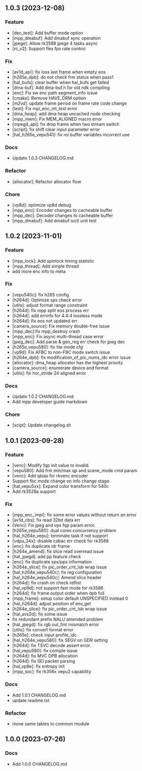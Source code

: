 ## 1.0.3 (2023-12-08)
### Feature
- [dec_test]: Add buffer mode option
- [mpp_dmabuf]: Add dmabuf sync operation
- [jpege]: Allow rk3588 jpege 4 tasks async
- [rc_v2]: Support flex fps rate control

### Fix
- [av1d_api]: fix loss last frame when empty eos
- [h265e_dpb]: do not check frm status when pass1
- [hal_bufs]: clear buffer when hal_bufs get failed
- [dma-buf]: Add dma-buf.h for old ndk compiling
- [enc]: Fix sw enc path segment_info issue
- [cmake]: Remove HAVE_DRM option
- [m2vd]: update frame period on frame rate code change
- [test]: Fix mpi_enc_mt_test error
- [dma_heap]: add dma heap uncached node checking
- [mpp_mem]: Fix MEM_ALIGNED macro error
- [mpeg4_api]: fix drop frame when two stream switch
- [script]: fix shift clear input parameter error
- [hal_h265e_vepu541]: fix roi buffer variables incorrect use

### Docs
- Update 1.0.3 CHANGELOG.md

### Refactor
- [allocator]: Refactor allocator flow

### Chore
- [vp8d]: optimize vp8d debug
- [mpp_enc]: Encoder changes to cacheable buffer
- [mpp_dec]: Decoder changes to cacheable buffer
- [mpp_dmabuf]: Add dmabuf ioctl unit test

## 1.0.2 (2023-11-01)
### Feature
- [mpp_lock]: Add spinlock timing statistic
- [mpp_thread]: Add simple thread
- add more enc info to meta

### Fix
- [vepu540c]: fix h265 config
- [h264d]: Optimize sps check error
- [utils]: adjust format range constraint
- [h264d]: fix mpp split eos process err
- [h264d]: add errinfo for 4:4:4 lossless mode
- [h264d]: fix eos not updated err
- [camera_source]: Fix memory double-free issue
- [mpp_dec]:fix mpp_destroy crash
- [mpp_enc]: Fix async multi-thread case error
- [jpeg_dec]: Add parse & gen_reg err check for jpeg dec
- [h265e_vepu580]: fix tile mode cfg
- [vp9d]: Fix AFBC to non-FBC mode switch issue
- [h264e_dpb]: fix modification_of_pic_nums_idc error issue
- [allocator]: dma_heap allocator has the highest priority
- [camera_source]: enumerate device and format
- [utils]: fix hor_stride 24 aligned error

### Docs
- Update 1.0.2 CHANGELOG.md
- Add mpp developer guide markdown

### Chore
- [scipt]: Update changelog.sh

## 1.0.1 (2023-09-28)
### Feature
- [venc]: Modify fqp init value to invalid.
- [vepu580]: Add frm min/max qp and scene_mode cmd param
- [venc]: Add qbias for rkvenc encoder
- Support fbc mode change on info change stage
- [hal_vepu5xx]: Expand color transform for 540c
- Add rk3528a support

### Fix
- [mpp_enc_impl]: fix some error values without return an error
- [av1d_cbs]: fix read 32bit data err
- [Venc]: Fix jpeg and vpx fqp param error.
- [h265e_vepu580]: dual cores concurrency problem
- [hal_h264e_vepu]: terminate task if not support
- [vdpu_34x]: disable cabac err check for rk3588
- [enc]: fix duplicate idr frame
- [h264e_amend]: fix slice read overread issue
- [hal_jpegd]: add pp feature check
- [enc]: fix duplicate sps/pps information
- [h264e_slice]: fix pic_order_cnt_lsb wrap issue
- [hal_h264e_vepu540c]: fix reg configuration
- [hal_h264e_vepu540c]: Amend slice header
- [h264d]: fix crash on check reflist
- [hal_vp9d]: not support fast mode for rk3588
- [h264d]: fix frame output order when dpb full
- [mpp_frame]: setup color default UNSPECIFIED instead 0
- [hal_h264d]: adjust position of env_get
- [h264e_slice]: fix pic_order_cnt_lsb wrap issue
- [hal_avs2d]: fix some issue
- fix redundant prefix NALU amended problem
- [hal_jpegd]: fix rgb out_fmt mismatch error
- [utils]: fix convert format error
- [h265e]: check input profile_idc
- [hal_h264e_vepu580]: fix SEGV on GDR setting
- [h264d]: fix TSVC decode assert error.
- [hal_vepu580]: fix comiple issue
- [h264d]: fix MVC DPB allocation
- [h264d]: fix SEI packet parsing
- [hal_vp8e]: fix entropy init
- [mpp_soc]: fix rk356x vepu2 capability

### Docs
- Add 1.0.1 CHANGELOG.md
- update readme.txt

### Refactor
- move same tables to common module

## 1.0.0 (2023-07-26)
### Docs
- Add 1.0.0 CHANGELOG.md
